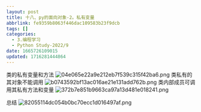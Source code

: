 ```yaml
---
layout: post
title: 十八、py的面向对象-2。私有变量
abbrlink: fe9359b8063f446dac109583b23f9dcb
tags: []
categories:
  - 3.编程学习
  - Python Study-2022/9
date: 1665726109015
updated: 1716281444864
---
```


类的私有变量和方法
![04e065e22a9e212eb7f539c315f42ba6.png](/resources/d797a959f39c4486b10f939af4fefb9d.png)
类私有的其对象不能调用
![b0743592bf13ac016ae21e131add762b.png](/resources/ba32899a12f24f398bde9e039ae4c75d.png)
类内部成员可调用其私有方法和变量
![372b7e851b9663ca97a13d481e018241.png](/resources/628f1262481a47918517a229bdc2657d.png)

总结
![82055114dc054b0bc70ecc1d016497af.png](/resources/1df3a713b6d742baa96ccf8e069413b7.png)
